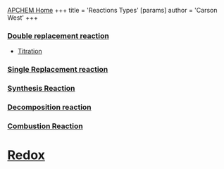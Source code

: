 
[APCHEM Home](./../apchem-home/)
+++
 title = 'Reactions Types'
[params]
	author = 'Carson West'
+++
### [Double replacement reaction](./../double-replacement-reaction/)
- [Titration](./../titration/)
### [Single Replacement reaction](./../single-replacement-reaction/)
### [Synthesis Reaction](./../synthesis-reaction/)
### [Decomposition reaction](./../decomposition-reaction/)
### [Combustion Reaction](./../combustion-reaction/)

# [Redox](./../redox/)
